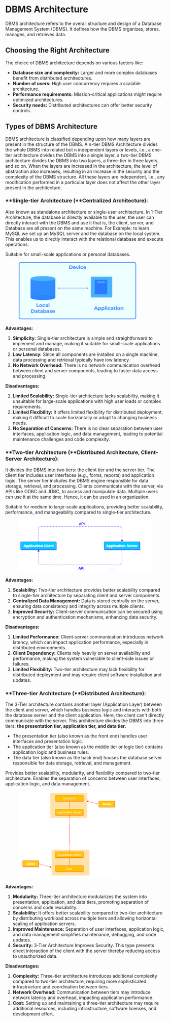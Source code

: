 # DBMS Architecture

DBMS architecture refers to the overall structure and design of a Database Management System (DBMS). It defines how the DBMS organizes, stores, manages, and retrieves data.

## Choosing the Right Architecture

The choice of DBMS architecture depends on various factors like:

* **Database size and complexity:** Larger and more complex databases benefit from distributed architectures.
* **Number of users:** High user concurrency requires a scalable architecture.
* **Performance requirements:** Mission-critical applications might require optimized architectures.
* **Security needs:** Distributed architectures can offer better security controls.

## Types of DBMS Architecture

DBMS architecture is classified depending upon how many layers are present in the structure of the DBMS. A n-tier DBMS Architecture divides the whole DBMS into related but n independent layers or levels, i.e., a one-tier architecture divides the DBMS into a single layer, a two-tier DBMS architecture divides the DBMS into two layers, a three-tier in three layers, and so on. When the layers are increased in the architecture, the level of abstraction also increases, resulting in an increase in the security and the complexity of the DBMS structure. All these layers are independent, i.e., any modification performed in a particular layer does not affect the other layer present in the architecture.

### **Single-tier Architecture (**Centralized Architecture):

Also known as standalone architecture or single-user architecture. In 1-Tier Architecture, the database is directly available to the user, the user can directly interact with the DBMS and use it that is, the client, server, and Database are all present on the same machine. For Example: to learn MySQL we set up an MySQL server and the database on the local system. This enables us to directly interact with the relational database and execute operations.&#x20;

Suitable for small-scale applications or personal databases.

<figure><img src="../../.gitbook/assets/image (1) (1) (1) (1) (1) (1) (1) (1) (1) (1) (1) (1) (1) (1) (1) (1) (1) (1) (1) (1) (1) (1) (1) (1) (1) (1) (1) (1) (1) (1) (1) (1) (1) (1) (1) (1) (1) (1) (1) (1).png" alt="" width="375"><figcaption></figcaption></figure>

**Advantages:**

1. **Simplicity:** Single-tier architecture is simple and straightforward to implement and manage, making it suitable for small-scale applications or personal databases.
2. **Low Latency:** Since all components are installed on a single machine, data processing and retrieval typically have low latency.
3. **No Network Overhead:** There is no network communication overhead between client and server components, leading to faster data access and processing.

**Disadvantages:**

1. **Limited Scalability:** Single-tier architecture lacks scalability, making it unsuitable for large-scale applications with high user loads or complex requirements.
2. **Limited Flexibility:** It offers limited flexibility for distributed deployment, making it difficult to scale horizontally or adapt to changing business needs.
3. **No Separation of Concerns:** There is no clear separation between user interfaces, application logic, and data management, leading to potential maintenance challenges and code complexity.

### **Two-tier Architecture (**Distributed Architecture, **Client-Server Architecture**):

It divides the DBMS into two tiers: the client tier and the server tier. The client tier includes user interfaces (e.g., forms, reports) and application logic. The server tier includes the DBMS engine responsible for data storage, retrieval, and processing. Clients communicate with the server, via APIs like ODBC and JDBC, to access and manipulate data. Multiple users can use it at the same time. Hence, it can be used in an organization.

Suitable for medium to large-scale applications, providing better scalability, performance, and manageability compared to single-tier architecture.

<figure><img src="../../.gitbook/assets/image (1) (1) (1) (1) (1) (1) (1) (1) (1) (1) (1) (1) (1) (1) (1) (1) (1) (1) (1) (1) (1) (1) (1) (1) (1) (1) (1) (1) (1) (1) (1) (1) (1) (1) (1) (1) (1) (1) (1) (1) (1).png" alt=""><figcaption></figcaption></figure>

**Advantages:**

1. **Scalability:** Two-tier architecture provides better scalability compared to single-tier architecture by separating client and server components.
2. **Centralized Data Management:** Data is stored centrally on the server, ensuring data consistency and integrity across multiple clients.
3. **Improved Security:** Client-server communication can be secured using encryption and authentication mechanisms, enhancing data security.

**Disadvantages:**

1. **Limited Performance:** Client-server communication introduces network latency, which can impact application performance, especially in distributed environments.
2. **Client Dependency:** Clients rely heavily on server availability and performance, making the system vulnerable to client-side issues or failures.
3. **Limited Flexibility:** Two-tier architecture may lack flexibility for distributed deployment and may require client software installation and updates.

### **Three-tier Architecture (**Distributed Architecture):

The 3-Tier architecture contains another layer (Application Layer) between the client and server, which handles business logic and interacts with both the database server and the client application. Here, the client can't directly communicate with the server. This architecture divides the DBMS into three tiers: **the presentation tier, application tier, and data tier.**&#x20;

* The presentation tier (also known as the front end) handles user interfaces and presentation logic.&#x20;
* The application tier (also known as the middle tier or logic tier) contains application logic and business rules.&#x20;
* The data tier (also known as the back end) houses the database server responsible for data storage, retrieval, and management.&#x20;

Provides better scalability, modularity, and flexibility compared to two-tier architecture. Enables the separation of concerns between user interfaces, application logic, and data management.

<figure><img src="../../.gitbook/assets/image (2) (1) (1) (1) (1) (1) (1) (1) (1) (1) (1) (1) (1) (1) (1) (1) (1) (1) (1) (1) (1) (1) (1) (1) (1) (1) (1).png" alt="" width="320"><figcaption></figcaption></figure>

**Advantages:**

1. **Modularity:** Three-tier architecture modularizes the system into presentation, application, and data tiers, promoting separation of concerns and code reusability.
2. **Scalability:** It offers better scalability compared to two-tier architecture by distributing workload across multiple tiers and allowing horizontal scaling of application servers.
3. **Improved Maintenance:** Separation of user interfaces, application logic, and data management simplifies maintenance, debugging, and code updates.
4. **Security:** 3-Tier Architecture Improves Security. This type prevents direct interaction of the client with the server thereby reducing access to unauthorized data.

**Disadvantages:**

1. **Complexity:** Three-tier architecture introduces additional complexity compared to two-tier architecture, requiring more sophisticated infrastructure and coordination between tiers.
2. **Network Overhead:** Communication between tiers may introduce network latency and overhead, impacting application performance.
3. **Cost:** Setting up and maintaining a three-tier architecture may require additional resources, including infrastructure, software licenses, and development effort.
